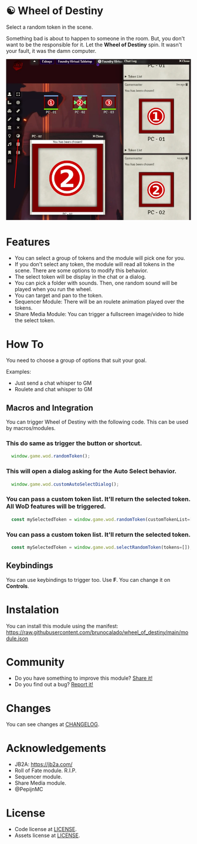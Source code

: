 # ☯ Wheel of Destiny 
Select a random token in the scene.

Something bad is about to happen to someone in the room. But, you don't want to be the responsible for it. Let the **Wheel of Destiny** spin. It wasn't your fault, it was the damn computer.

<p align="center">
  <img width="600" src="docs/docs_demo.webp">
</p>

# Features
- You can select a group of tokens and the module will pick one for you.
- If you don't select any token, the module will read all tokens in the scene. There are some options to modify this behavior.
- The select token will be display in the chat or a dialog.
- You can pick a folder with sounds. Then, one random sound will be played when you run the wheel.
- You can target and pan to the token.
- Sequencer Module: There will be an roulete animation played over the tokens.
- Share Media Module: You can trigger a fullscreen image/video to hide the select token.

# How To
You need to choose a group of options that suit your goal. 

Examples:
- Just send a chat whisper to GM
- Roulete and chat whisper to GM

## Macros and Integration
You can trigger Wheel of Destiny with the following code. This can be used by macros/modules.

### This do same as trigger the button or shortcut.
```js
  window.game.wod.randomToken();
```
### This will open a dialog asking for the Auto Select behavior.
```js
  window.game.wod.customAutoSelectDialog();
```

### You can pass a custom token list. It'll return the selected token. All WoD features will be triggered.
```js  
  const mySelectedToken = window.game.wod.randomToken(customTokenList=[]);
```

### You can pass a custom token list. It'll return the selected token.
```js  
  const mySelectedToken = window.game.wod.selectRandomToken(tokens=[]);
```
  
## Keybindings
You can use keybindings to trigger too. Use **F**. You can change it on **Controls**.

# Instalation
You can install this module using the manifest: https://raw.githubusercontent.com/brunocalado/wheel_of_destiny/main/module.json

# Community
- Do you have something to improve this module? [Share it!](https://github.com/brunocalado/wheel_of_destiny/issues)
- Do you find out a bug? [Report it!](https://github.com/brunocalado/wheel_of_destiny/issues)

# Changes
You can see changes at [CHANGELOG](CHANGELOG.md).

# Acknowledgements
- JB2A: https://jb2a.com/
- Roll of Fate module. R.I.P.
- Sequencer module.
- Share Media module.
- @PepijnMC 

# License
- Code license at [LICENSE](LICENSE.md).
- Assets license at [LICENSE](LICENSE_ASSETS.md).
